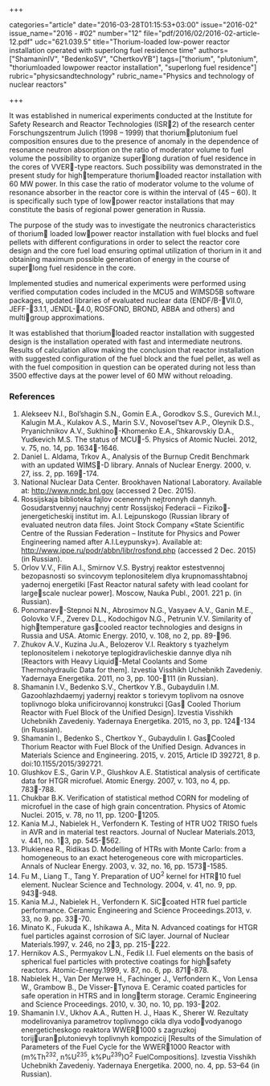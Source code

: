 +++

categories="article"
date="2016-03-28T01:15:53+03:00"
issue="2016-02"
issue_name="2016 - #02"
number="12"
file="pdf/2016/02/2016-02-article-12.pdf"
udc="621.039.5"
title="Thorium-loaded low-power reactor installation operated with superlong fuel residence time"
authors=["ShamaninIV", "BedenkoSV", "ChertkovYB"]
tags=["thorium", "plutonium", "thoriumloaded lowpower reactor installation", "superlong fuel residence"]
rubric="physicsandtechnology"
rubric_name="Physics and technology of nuclear reactors"

+++

It was established in numerical experiments conducted at the Institute for Safety Research and Reactor Technologies (ISR2) of the research center Forschungszentrum Julich (1998 – 1999) that thoriumplutonium fuel composition ensures due to the presence of anomaly in the dependence of resonance neutron absorption on the ratio of moderator volume to fuel volume the possibility to organize superlong duration of fuel residence in the cores of VVER-type reactors. 
Such possibility was demonstrated in the present study for hightemperature thoriumloaded reactor installation with 60 MW power. 
In this case the ratio of moderator volume to the volume of resonance absorber in the reactor core is within the interval of (45 – 60).
It is specifically such type of lowpower reactor installations that may constitute the basis of regional power generation in Russia.

The purpose of the study was to investigate the neutronics characteristics of thorium loaded lowpower reactor installation with fuel blocks and fuel pellets with different configurations in order to select the reactor core design and the core fuel load ensuring optimal utilization of thorium in it and obtaining maximum possible generation of energy in the course of superlong fuel residence in the core.

Implemented studies and numerical experiments were performed using verified computation codes included in the MCU5 and WIMSD5B software packages, updated libraries of evaluated nuclear data (ENDF/B-VII.0, JEFF-3.1.1, JENDL-4.0, ROSFOND, BROND, ABBA and others) and multigroup approximations.

It was established that thoriumloaded reactor installation with suggested design is the installation operated with fast and intermediate neutrons. 
Results of calculation allow making the conclusion that reactor installation with suggested configuration of the fuel block and the fuel pellet, as well as with the fuel composition in question can be operated during not less than 3500 effective days at the power level of 60 MW
without reloading.

### References

1. Alekseev N.I., Bol’shagin S.N., Gomin E.A., Gorodkov S.S., Gurevich M.I., Kalugin M.A., Kulakov A.S., Marin S.V., Novosel’tsev A.P., Oleynik D.S., Pryanichnikov A.V., Sukhino-Khomenko E.A., Shkarovskiy D.A., Yudkevich M.S. The status of MCU-5. Physics of Atomic Nuclei. 2012, v. 75, no. 14, pp. 1634-1646.
2. Daniel L. Aldama, Trkov A., Analysis of the Burnup Credit Benchmark with an updated WIMS-D library. Annals of Nuclear Energy. 2000, v. 27, iss. 2, pp. 169-174.
3. National Nuclear Data Center. Brookhaven National Laboratory. Available at: http://www.nndc.bnl.gov (accessed 2 Dec. 2015).
4. Rossijskaja biblioteka fajlov ocenennyh nejtronnyh dannyh. Gosudarstvennyj nauchnyj centr Rossijskoj Federacii – Fiziko-jenergeticheskij institut im. A.I. Lejpunskogo (Russian library of evaluated neutron data files. Joint Stock Company «State Scientific Centre of the Russian Federation – Institute for Physics and Power Engineering named after A.I.Leypunsky»). Available at: http://www.ippe.ru/podr/abbn/libr/rosfond.php (accessed 2 Dec. 2015) (in Russian).
5. Orlov V.V., Filin A.I., Smirnov V.S. Bystryj reaktor estestvennoj bezopasnosti so svincovym teplonositelem dlya krupnomasshtabnoj yadernoj energetiki [Fast Reactor natural safety with lead coolant for largescale nuclear power]. Moscow, Nauka Publ., 2001. 221 p. (in Russian).
6. Ponomarev-Stepnoi N.N., Abrosimov N.G., Vasyaev A.V., Ganin M.E., Golovko V.F., Zverev D.L., Kodochigov N.G., Petrunin V.V. Similarity of hightemperature gascooled reactor technologies and designs in Russia and USA. Atomic Energy. 2010, v. 108, no 2, pp. 89-96.
7. Zhukov A.V., Kuzina Ju.A., Belozerov V.I. Reaktory s tyazhelym teplonositelem i nekotorye teplogidravlicheskie dannye dlya nih [Reactors with Heavy Liquid-Metal Coolants and Some Thermohydraulic Data for them]. Izvestia Visshikh Uchebnikh Zavedeniy. Yadernaya Energetika. 2011, no 3, pp. 100-111 (in Russian).
8. Shamanin I.V., Bedenko S.V., Chertkov Y.B., Gubaydulin I.M. Gazoohlazhdaemyj yadernyj reaktor s torievym toplivom na osnove toplivnogo bloka unificirovannoj konstrukci [Gas Cooled Thorium Reactor with Fuel Block of the Unified Design]. Izvestia Visshikh Uchebnikh Zavedeniy. Yadernaya Energetika. 2015, no 3, pp. 124-134 (in Russian).
9. Shamanin I., Bedenko S., Chertkov Y., Gubaydulin I. GasCooled Thorium Reactor with Fuel Block of the Unified Design. Advances in Materials Science and Engineering. 2015, v. 2015, Article ID 392721, 8 p. doi:10.1155/2015/392721.
10. Glushkov E.S., Garin V.P., Glushkov A.E. Statistical analysis of certificate data for HTGR microfuel. Atomic Energy. 2007, v. 103, no 4, pp. 783-788.
11. Chukbar B.K. Verification of statistical method CORN for modeling of microfuel in the case of high grain concentration. Physics of Atomic Nuclei. 2015, v. 78, no 11, pp. 1200-1205.
12. Kania M.J., Nabielek H., Verfondern K. Testing of HTR UO2
 TRISO fuels in AVR and in material test reactors. Journal of Nuclear Materials.2013, v. 441, no. 13, pp. 545-562.
13. Plukienea R., Ridikas D. Modelling of HTRs with Monte Carlo: from a homogeneous to an exact heterogeneous core with microparticles. Annals of Nuclear Energy. 2003, v. 32, no. 16, pp. 1573-1585.
14. Fu M., Liang T., Tang Y. Preparation of UO<sup>2</sup>  kernel for HTR10 fuel element. Nuclear Science and Technology. 2004, v. 41, no. 9, pp. 943-948.
15. Kania M.J., Nabielek H., Verfondern K. SiCcoated HTR fuel particle performance. Ceramic Engineering and Science Proceedings.2013, v. 33, no 9. pp. 33-70.
16. Minato K., Fukuda K., Ishikawa A., Mita N. Advanced coatings for HTGR fuel particles against corrosion of SiC layer. Journal of Nuclear Materials.1997, v. 246, no 23, pp. 215-222.
17. Hernikov A.S., Permyakov L.N., Fedik I.I. Fuel elements on the basis of spherical fuel particles with protective coatings for highsafety reactors. Atomic-Energy.1999, v. 87, no. 6, pp. 871-878.
18. Nabielek H., Van Der Merwe H., Fachinger J., Verfondern K., Von Lensa W., Grambow B., De Visser-Tynova E. Ceramic coated particles for safe operation in HTRS and in longterm storage. Ceramic Engineering and Science Proceedings. 2010, v. 30, no. 10, pp. 193-202.
19. Shamanin I.V., Ukhov A.A., Rutten H. J., Haas K., Sherer W. Rezultaty modelirovaniya parametrov toplivnogo cikla dlya vodovodyanogo energeticheskogo reaktora WWER1000 s zagruzkoj torijuranplutonievyh toplivnyh kompozicij [Results of the Simulation of Parameters of the Fuel Cycle for the WWER1000 Reactor with (m%Th<sup>232</sup>, n%U<sup>235</sup>, k%Pu<sup>239</sup>)O<sup>2</sup> FuelCompositions]. Izvestia Visshikh Uchebnikh Zavedeniy. Yadernaya Energetika. 2000, no. 4, pp. 53–64 (in Russian).